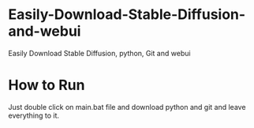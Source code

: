 # Easily-Download-Stable-Diffusion-and-webui
Easily Download Stable Diffusion, python, Git and webui

# How to Run
Just double click on main.bat file and download python and git and leave everything to it.

